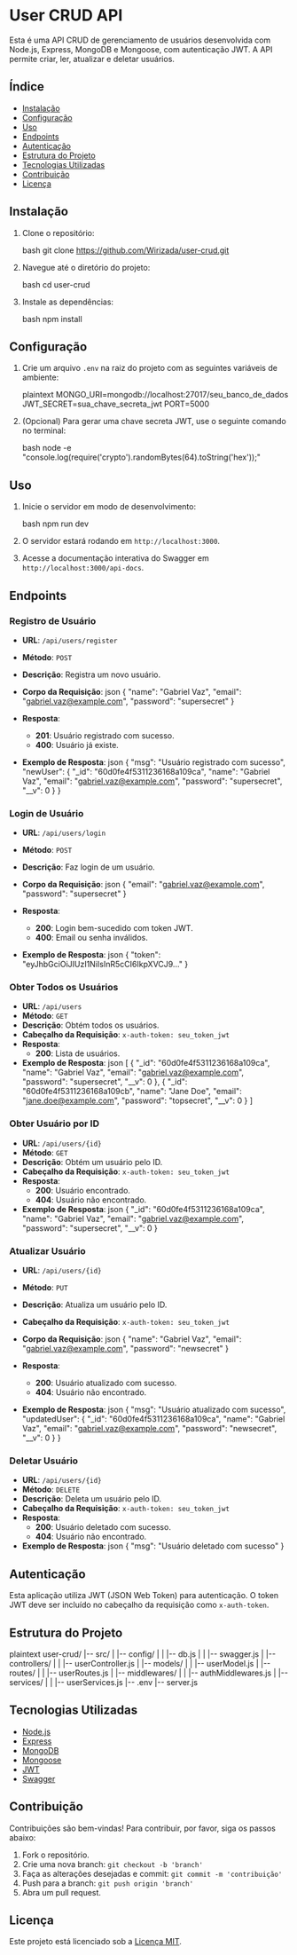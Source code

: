 # User CRUD API

Esta é uma API CRUD de gerenciamento de usuários desenvolvida com Node.js, Express, MongoDB e Mongoose, com autenticação JWT. A API permite criar, ler, atualizar e deletar usuários.

## Índice

- [Instalação](#instalação)
- [Configuração](#configuração)
- [Uso](#uso)
- [Endpoints](#endpoints)
- [Autenticação](#autenticação)
- [Estrutura do Projeto](#estrutura-do-projeto)
- [Tecnologias Utilizadas](#tecnologias-utilizadas)
- [Contribuição](#contribuição)
- [Licença](#licença)

## Instalação

1. Clone o repositório:

   bash
   git clone https://github.com/Wirizada/user-crud.git
   

2. Navegue até o diretório do projeto:

   bash
   cd user-crud
   

3. Instale as dependências:

   bash
   npm install
   

## Configuração

1. Crie um arquivo `.env` na raiz do projeto com as seguintes variáveis de ambiente:

   plaintext
   MONGO_URI=mongodb://localhost:27017/seu_banco_de_dados
   JWT_SECRET=sua_chave_secreta_jwt
   PORT=5000
   

2. (Opcional) Para gerar uma chave secreta JWT, use o seguinte comando no terminal:

   bash
   node -e "console.log(require('crypto').randomBytes(64).toString('hex'));"
   

## Uso

1. Inicie o servidor em modo de desenvolvimento:

   bash
   npm run dev
   

2. O servidor estará rodando em `http://localhost:3000`.

3. Acesse a documentação interativa do Swagger em `http://localhost:3000/api-docs`.

## Endpoints

### Registro de Usuário

- **URL**: `/api/users/register`
- **Método**: `POST`
- **Descrição**: Registra um novo usuário.
- **Corpo da Requisição**:
  json
  {
    "name": "Gabriel Vaz",
    "email": "gabriel.vaz@example.com",
    "password": "supersecret"
  }
  
- **Resposta**:
  - **201**: Usuário registrado com sucesso.
  - **400**: Usuário já existe.
- **Exemplo de Resposta**:
  json
  {
    "msg": "Usuário registrado com sucesso",
    "newUser": {
      "_id": "60d0fe4f5311236168a109ca",
      "name": "Gabriel Vaz",
      "email": "gabriel.vaz@example.com",
      "password": "supersecret",
      "__v": 0
    }
  }
  

### Login de Usuário

- **URL**: `/api/users/login`
- **Método**: `POST`
- **Descrição**: Faz login de um usuário.
- **Corpo da Requisição**:
  json
  {
    "email": "gabriel.vaz@example.com",
    "password": "supersecret"
  }
  
- **Resposta**:
  - **200**: Login bem-sucedido com token JWT.
  - **400**: Email ou senha inválidos.
- **Exemplo de Resposta**:
  json
  {
    "token": "eyJhbGciOiJIUzI1NiIsInR5cCI6IkpXVCJ9..."
  }
  

### Obter Todos os Usuários

- **URL**: `/api/users`
- **Método**: `GET`
- **Descrição**: Obtém todos os usuários.
- **Cabeçalho da Requisição**: `x-auth-token: seu_token_jwt`
- **Resposta**:
  - **200**: Lista de usuários.
- **Exemplo de Resposta**:
  json
  [
    {
      "_id": "60d0fe4f5311236168a109ca",
      "name": "Gabriel Vaz",
      "email": "gabriel.vaz@example.com",
      "password": "supersecret",
      "__v": 0
    },
    {
      "_id": "60d0fe4f5311236168a109cb",
      "name": "Jane Doe",
      "email": "jane.doe@example.com",
      "password": "topsecret",
      "__v": 0
    }
  ]
  

### Obter Usuário por ID

- **URL**: `/api/users/{id}`
- **Método**: `GET`
- **Descrição**: Obtém um usuário pelo ID.
- **Cabeçalho da Requisição**: `x-auth-token: seu_token_jwt`
- **Resposta**:
  - **200**: Usuário encontrado.
  - **404**: Usuário não encontrado.
- **Exemplo de Resposta**:
  json
  {
    "_id": "60d0fe4f5311236168a109ca",
    "name": "Gabriel Vaz",
    "email": "gabriel.vaz@example.com",
    "password": "supersecret",
    "__v": 0
  }
  

### Atualizar Usuário

- **URL**: `/api/users/{id}`
- **Método**: `PUT`
- **Descrição**: Atualiza um usuário pelo ID.
- **Cabeçalho da Requisição**: `x-auth-token: seu_token_jwt`
- **Corpo da Requisição**:
  json
  {
    "name": "Gabriel Vaz",
    "email": "gabriel.vaz@example.com",
    "password": "newsecret"
  }
  
- **Resposta**:
  - **200**: Usuário atualizado com sucesso.
  - **404**: Usuário não encontrado.
- **Exemplo de Resposta**:
  json
  {
    "msg": "Usuário atualizado com sucesso",
    "updatedUser": {
      "_id": "60d0fe4f5311236168a109ca",
      "name": "Gabriel Vaz",
      "email": "gabriel.vaz@example.com",
      "password": "newsecret",
      "__v": 0
    }
  }
  

### Deletar Usuário

- **URL**: `/api/users/{id}`
- **Método**: `DELETE`
- **Descrição**: Deleta um usuário pelo ID.
- **Cabeçalho da Requisição**: `x-auth-token: seu_token_jwt`
- **Resposta**:
  - **200**: Usuário deletado com sucesso.
  - **404**: Usuário não encontrado.
- **Exemplo de Resposta**:
  json
  {
    "msg": "Usuário deletado com sucesso"
  }
  

## Autenticação

Esta aplicação utiliza JWT (JSON Web Token) para autenticação. O token JWT deve ser incluído no cabeçalho da requisição como `x-auth-token`.

## Estrutura do Projeto

plaintext
user-crud/
   |-- src/
   |   |-- config/
   |   |   |-- db.js
   |   |   |-- swagger.js
   |   |-- controllers/
   |   |   |-- userController.js
   |   |-- models/
   |   |   |-- userModel.js
   |   |-- routes/
   |   |   |-- userRoutes.js
   |   |-- middlewares/
   |   |   |-- authMiddlewares.js
   |   |-- services/
   |   |   |-- userServices.js
   |-- .env
   |-- server.js


## Tecnologias Utilizadas

- [Node.js](https://nodejs.org/)
- [Express](https://expressjs.com/)
- [MongoDB](https://www.mongodb.com/)
- [Mongoose](https://mongoosejs.com/)
- [JWT](https://jwt.io/)
- [Swagger](https://swagger.io/)

## Contribuição

Contribuições são bem-vindas! Para contribuir, por favor, siga os passos abaixo:

1. Fork o repositório.
2. Crie uma nova branch: `git checkout -b 'branch'`
3. Faça as alterações desejadas e commit: `git commit -m 'contribuição'`
4. Push para a branch: `git push origin 'branch'`
5. Abra um pull request.

## Licença

Este projeto está licenciado sob a [Licença MIT](https://opensource.org/licenses/MIT).
